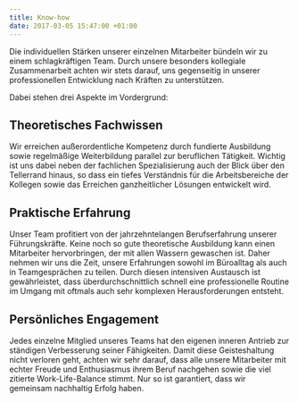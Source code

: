 ```yaml
---
title: Know-how
date: 2017-03-05 15:47:00 +01:00
---
```


Die individuellen Stärken unserer einzelnen Mitarbeiter bündeln wir zu einem schlagkräftigen Team. Durch unsere besonders kollegiale Zusammenarbeit achten wir stets darauf, uns gegenseitig in unserer professionellen Entwicklung nach Kräften zu unterstützen.

Dabei stehen drei Aspekte im Vordergrund:

## Theoretisches Fachwissen

Wir erreichen außerordentliche Kompetenz durch fundierte Ausbildung sowie regelmäßige Weiterbildung parallel zur beruflichen Tätigkeit. Wichtig ist uns dabei neben der fachlichen Spezialisierung auch der Blick über den Tellerrand hinaus, so dass ein tiefes Verständnis für die Arbeitsbereiche der Kollegen sowie das Erreichen ganzheitlicher Lösungen entwickelt wird.

## Praktische Erfahrung

Unser Team profitiert von der jahrzehntelangen Berufserfahrung unserer Führungskräfte. Keine noch so gute theoretische Ausbildung kann einen Mitarbeiter hervorbringen, der mit allen Wassern gewaschen ist. Daher nehmen wir uns die Zeit, unsere Erfahrungen sowohl im Büroalltag als auch in Teamgesprächen zu teilen. Durch diesen intensiven Austausch ist gewährleistet, dass überdurchschnittlich schnell eine professionelle Routine im Umgang mit oftmals auch sehr komplexen Herausforderungen entsteht.

## Persönliches Engagement

Jedes einzelne Mitglied unseres Teams hat den eigenen inneren Antrieb zur ständigen Verbesserung seiner Fähigkeiten. Damit diese Geisteshaltung nicht verloren geht, achten wir sehr darauf, dass alle unsere Mitarbeiter mit echter Freude und Enthusiasmus ihrem Beruf nachgehen sowie die viel zitierte Work-Life-Balance stimmt. Nur so ist garantiert, dass wir gemeinsam nachhaltig Erfolg haben.
